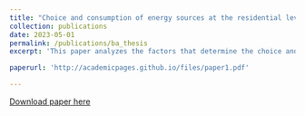 ```yaml
---
title: "Choice and consumption of energy sources at the residential level in Lima, Callao and Ica an econometric approach"
collection: publications
date: 2023-05-01
permalink: /publications/ba_thesis
excerpt: 'This paper analyzes the factors that determine the choice and consumption of energy in households in Lima, Callao and Ica. A theoretical framework based on the two-stage discrete continuum model of choice and consumption by Dubin & McFadden (1984) is presented. The results show that household spending and socioeconomic characteristics such as the age of the head of the household, the number of people in the household and the physical characteristics of the households determine the probability of choosing LPG and natural gas. On the other hand, the demand equations show that the level of household spending and the prices of LPG and natural gas are the main determinants of the consumption of these types of energy at the residential level. Additionally, the price elasticities of both fuels were calculated and it was identified that natural gas has a price elasticity of 1.9 while LPG is price inelastic. Both fuels are inelastic in cost.'

paperurl: 'http://academicpages.github.io/files/paper1.pdf'

---
```

[Download paper here](http://academicpages.github.io/files/paper1.pdf)
